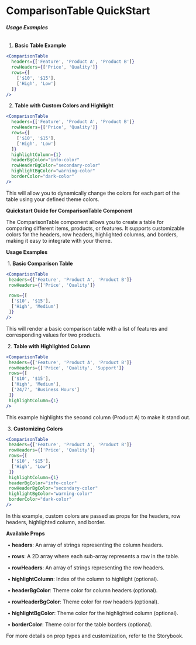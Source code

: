 # ComparisonTable QuickStart

###### **Usage Examples**

1. **Basic Table Example**

```jsx
<ComparisonTable
  headers={['Feature', 'Product A', 'Product B']}
  rowHeaders={['Price', 'Quality']}
  rows={[
    ['$10', '$15'],
    ['High', 'Low']
  ]}
/>
```

2. **Table with Custom Colors and Highlight**

```jsx
<ComparisonTable
  headers={['Feature', 'Product A', 'Product B']}
  rowHeaders={['Price', 'Quality']}
  rows={[
    ['$10', '$15'],
    ['High', 'Low']
  ]}
  highlightColumn={1}
  headerBgColor="info-color"
  rowHeaderBgColor="secondary-color"
  highlightBgColor="warning-color"
  borderColor="dark-color"
/>
```

This will allow you to dynamically change the colors for each part of the table using your defined theme colors.

**Quickstart Guide for ComparisonTable Component**

The ComparisonTable component allows you to create a table for comparing different items, products, or features. It supports customizable colors for the headers, row headers, highlighted columns, and borders, making it easy to integrate with your theme.

**Usage Examples**

​	1.	**Basic Comparison Table**

```jsx
<ComparisonTable
 headers={['Feature', 'Product A', 'Product B']}
 rowHeaders={['Price', 'Quality']}

 rows={[
  ['$10', '$15'],
  ['High', 'Medium']
 ]}
/>
```

This will render a basic comparison table with a list of features and corresponding values for two products.

​	2.	**Table with Highlighted Column**

```jsx
<ComparisonTable
 headers={['Feature', 'Product A', 'Product B']}
 rowHeaders={['Price', 'Quality', 'Support']}
 rows={[
  ['$10', '$15'],
  ['High', 'Medium'],
  ['24/7', 'Business Hours']
 ]}
 highlightColumn={1}
/>
```

This example highlights the second column (Product A) to make it stand out.

​	3.	**Customizing Colors**

```jsx
<ComparisonTable
 headers={['Feature', 'Product A', 'Product B']}
 rowHeaders={['Price', 'Quality']}
 rows={[
  ['$10', '$15'],
  ['High', 'Low']
 ]}
 highlightColumn={1}
 headerBgColor="info-color"
 rowHeaderBgColor="secondary-color"
 highlightBgColor="warning-color"
 borderColor="dark-color"
/>
```

In this example, custom colors are passed as props for the headers, row headers, highlighted column, and border.



**Available Props**

​	•	**headers**: An array of strings representing the column headers.

​	•	**rows**: A 2D array where each sub-array represents a row in the table.

​	•	**rowHeaders**: An array of strings representing the row headers.

​	•	**highlightColumn**: Index of the column to highlight (optional).

​	•	**headerBgColor**: Theme color for column headers (optional).

​	•	**rowHeaderBgColor**: Theme color for row headers (optional).

​	•	**highlightBgColor**: Theme color for the highlighted column (optional).

​	•	**borderColor**: Theme color for the table borders (optional).

For more details on prop types and customization, refer to the Storybook.